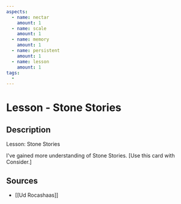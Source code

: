 ```yaml
---
aspects: 
  - name: nectar
    amount: 1
  - name: scale
    amount: 1
  - name: memory
    amount: 1
  - name: persistent
    amount: 1
  - name: lesson
    amount: 1
tags:
  - 
---
```


# Lesson - Stone Stories

## Description
Lesson: Stone Stories

I've gained more understanding of Stone Stories. [Use this card with Consider.]
## Sources
- [[Ud Rocashaas]]
